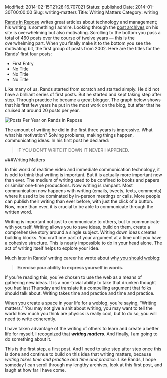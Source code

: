 Modified: 2014-02-15T21:28:16.707021
Status: published
Date: 2014-01-30T00:00:00
Slug: writing-matters
Title: Writing Matters
Category: writing

[Rands in Repose](http://randsinrepose.com/) writes great articles about technology and management; his writing is something I admire. Looking through the [post archives](http://randsinrepose.com/archives/) on his site is overwhelming but also motivating. Scrolling to the bottom you pass a total of 460 posts over the course of twelve years &mdash; this is the overwhelming part. When you finally make it to the bottom you see the motivating bit, the first group of posts from 2002. Here are the titles for the Rands' first four posts:

* First Entry
* No Title
* No Title
* No Title

Like many of us, Rands started from scratch and started simply. He did not have a brilliant series of first posts. But he started and kept taking step after step. Through practice he became a great blogger. The graph below shows that his first few years he put in the most work on the blog, but after that he cruised at around 20 posts per year.

![Posts Per Year on Rands in Repose](https://joehand_blog.s3.amazonaws.com/imgs/writing-matters-Rands-posts.png)

The amount of writing he did in the first three years is impressive. What what his motivation? Solving problems, making things happen, communicating ideas. In his first post he declared:

> IF YOU DON’T WRITE IT DOWN IT NEVER HAPPENED.

###Writing Matters

In this world of realtime video and immediate communication technology, it is odd to think that writing is important. But it is actually more important now than ever. The medium of writing used to be confined to books and papers or similar one-time productions. Now writing is rampant. Most communication now happens with writing (emails, tweets, texts, comments) where it used to be dominated by in-person meetings or calls. More people can publish their writing than ever before, with just the click of a button. Now, more than ever, it is crucial to be able to communicate through the written word.

Writing is important not just to communicate to others, but to communicate with yourself. Writing allows you to save ideas, build on them, create a comprehensive story around a single subject. Writing down ideas creates building blocks. You craft one part of your argument at a time until you have a cohesive structure. This is nearly impossible to do in your head alone. The act of writing itself helps to explore your idea.

Much later in Rands’ writing career he wrote about [why you should weblog](http://randsinrepose.com/archives/why-you-should/):

>**Exercise your ability to express yourself in words.**
>
If you’re reading this, you’ve chosen to use the web as a means of gathering new ideas. It is a non-trivial ability to take that drunken thought you had last Thursday and translate it a compelling argument that folks should talk about. Writing takes time and practice and time and practice.
>
When you create a space in your life for a weblog, you’re saying, “Writing matters.” You may not give a shit about writing, you may want to tell the world how much you think are physics is really cool, but to do so, you will need to write coherently.

I have taken advantage of the writing of others to learn and create a better life for myself. I recognized that  ***writing matters***. And finally, I am going to do something about it.

This is the first step, a first post. And I need to take step after step once this is done and continue to build on this idea that writing matters, because *writing takes time and practice and time and practice.* Like Rands, I hope someday I can scroll through my lengthy archives, look at this first post, and laugh at how far I have come.